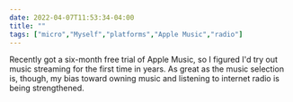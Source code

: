 ```yaml
---
date: 2022-04-07T11:53:34-04:00
title: ""
tags: ["micro","Myself","platforms","Apple Music","radio"]
---
```

Recently got a six-month free trial of Apple Music, so I figured I'd try out music streaming for the first time in years. As great as the music selection is, though, my bias toward owning music and listening to internet radio is being strengthened.
